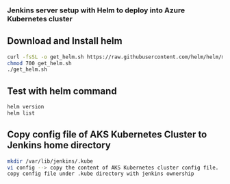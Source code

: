 ### Jenkins server setup with Helm to deploy into Azure Kubernetes cluster

## Download and Install helm 
```sh
curl -fsSL -o get_helm.sh https://raw.githubusercontent.com/helm/helm/master/scripts/get-helm-3
chmod 700 get_helm.sh
./get_helm.sh
```

## Test with helm command
```sh
helm version
helm list
```

## Copy config file of AKS Kubernetes Cluster to Jenkins home directory
```sh
mkdir /var/lib/jenkins/.kube
vi config --> copy the content of AKS Kubernetes cluster config file.
copy config file under .kube directory with jenkins ownership
```
